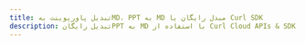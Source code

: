---title: تبدیل پاورپوینت بهMD، PPT به MD مبدل رایگان یا Curl SDKdescription: تبدیل رایگانPPT به MD با استفاده از Curl Cloud APIs & SDK. همچنین اسناد Microsoft PowerPoint را در Cloud ایجاد، ویرایش و رندر کنید.---